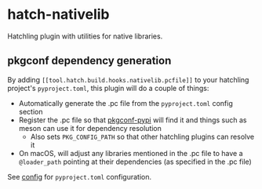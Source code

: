 hatch-nativelib
===============

Hatchling plugin with utilities for native libraries.

pkgconf dependency generation
-----------------------------

By adding `[[tool.hatch.build.hooks.nativelib.pcfile]]` to your hatchling project's
`pyproject.toml`, this plugin will do a couple of things:

* Automatically generate the .pc file from the `pyproject.toml` config section
* Register the .pc file so that [pkgconf-pypi](https://github.com/pypackaging-native/pkgconf-pypi)
  will find it and things such as meson can use it for dependency resolution
  - Also sets `PKG_CONFIG_PATH` so that other hatchling plugins can resolve it
* On macOS, will adjust any libraries mentioned in the .pc file to have a `@loader_path`
  pointing at their dependencies (as specified in the .pc file)

See [config](src/hatch_nativelib/config.py) for `pyproject.toml` configuration.